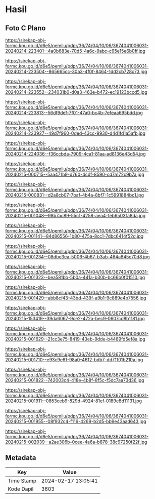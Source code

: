 # Hasil

## Foto C Plano

https://sirekap-obj-formc.kpu.go.id/d6e5/pemilu/pdpr/36/74/04/10/06/3674041006031-20240214-223401--4a0b683e-70d5-4a6c-9abc-c95e15e6b0ff.jpg

https://sirekap-obj-formc.kpu.go.id/d6e5/pemilu/pdpr/36/74/04/10/06/3674041006031-20240214-223504--865665cc-30a3-4f0f-8464-1dd2cb728c73.jpg

https://sirekap-obj-formc.kpu.go.id/d6e5/pemilu/pdpr/36/74/04/10/06/3674041006031-20240214-223552--234031b0-d0a3-463e-b472-ec19123bccd5.jpg

https://sirekap-obj-formc.kpu.go.id/d6e5/pemilu/pdpr/36/74/04/10/06/3674041006031-20240214-223813--56df9def-7f01-47a0-bc4b-7efeaa695bdd.jpg

https://sirekap-obj-formc.kpu.go.id/d6e5/pemilu/pdpr/36/74/04/10/06/3674041006031-20240214-223927--49d7f960-0ded-43cc-9930-d4d1fd1a5afb.jpg

https://sirekap-obj-formc.kpu.go.id/d6e5/pemilu/pdpr/36/74/04/10/06/3674041006031-20240214-224036--f36ccbda-7909-4ca1-81aa-ad8136e43d54.jpg

https://sirekap-obj-formc.kpu.go.id/d6e5/pemilu/pdpr/36/74/04/10/06/3674041006031-20240215-000715--5aa471b9-d760-4cdf-8590-cd7a172c9b7a.jpg

https://sirekap-obj-formc.kpu.go.id/d6e5/pemilu/pdpr/36/74/04/10/06/3674041006031-20240215-000831--d2a8cb07-7baf-4b4a-8bf7-1c5991884bc1.jpg

https://sirekap-obj-formc.kpu.go.id/d6e5/pemilu/pdpr/36/74/04/10/06/3674041006031-20240215-001048--98b7ac89-55c1-4258-aea4-feb65031a8da.jpg

https://sirekap-obj-formc.kpu.go.id/d6e5/pemilu/pdpr/36/74/04/10/06/3674041006031-20240215-001141--84d86556-1b80-475a-8cc1-7dbc6414f52d.jpg

https://sirekap-obj-formc.kpu.go.id/d6e5/pemilu/pdpr/36/74/04/10/06/3674041006031-20240215-001234--08dbe3ea-5006-4b67-b3ab-464a845c70d8.jpg

https://sirekap-obj-formc.kpu.go.id/d6e5/pemilu/pdpr/36/74/04/10/06/3674041006031-20240215-001323--bea581bb-5b0a-441a-b30b-bc66b0f01510.jpg

https://sirekap-obj-formc.kpu.go.id/d6e5/pemilu/pdpr/36/74/04/10/06/3674041006031-20240215-001429--abb8cf43-43bd-439f-a9b1-9c889e4b7556.jpg

https://sirekap-obj-formc.kpu.go.id/d6e5/pemilu/pdpr/36/74/04/10/06/3674041006031-20240215-153419--39da6067-9ce2-472a-bec9-0607cd8b1181.jpg

https://sirekap-obj-formc.kpu.go.id/d6e5/pemilu/pdpr/36/74/04/10/06/3674041006031-20240215-001629--21cc3e75-8419-43eb-9dde-b4489fd5ef8a.jpg

https://sirekap-obj-formc.kpu.go.id/d6e5/pemilu/pdpr/36/74/04/10/06/3674041006031-20240215-001710--e93c9e61-98a0-4612-bdb7-dd71101b210a.jpg

https://sirekap-obj-formc.kpu.go.id/d6e5/pemilu/pdpr/36/74/04/10/06/3674041006031-20240215-001822--742003c4-418e-4b8f-8f5c-f5dc7aa73d36.jpg

https://sirekap-obj-formc.kpu.go.id/d6e5/pemilu/pdpr/36/74/04/10/06/3674041006031-20240215-001911--0853ceb9-829d-4924-81ef-0189e8d11131.jpg

https://sirekap-obj-formc.kpu.go.id/d6e5/pemilu/pdpr/36/74/04/10/06/3674041006031-20240215-001955--08f932c4-f116-4269-b2d5-bb9e43aad643.jpg

https://sirekap-obj-formc.kpu.go.id/d6e5/pemilu/pdpr/36/74/04/10/06/3674041006031-20240215-002039--a2ae306b-0cee-4a6a-b878-38c97250f22f.jpg


## Metadata

| Key        | Value               |
| ---------- | ------------------- |
| Time Stamp | 2024-02-17 13:05:41 |
| Kode Dapil | 3603                |



